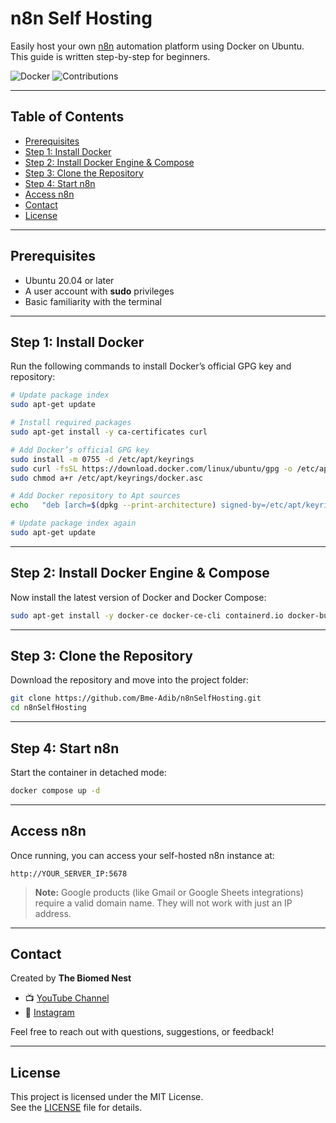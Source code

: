 # n8n Self Hosting  

Easily host your own [n8n](https://n8n.io/) automation platform using Docker on Ubuntu.  
This guide is written step-by-step for beginners.  

![Docker](https://img.shields.io/badge/docker-ready-blue)   ![Contributions](https://img.shields.io/badge/contributions-welcome-orange)  

---

## Table of Contents  
- [Prerequisites](#prerequisites)  
- [Step 1: Install Docker](#step-1-install-docker)  
- [Step 2: Install Docker Engine & Compose](#step-2-install-docker-engine--compose)  
- [Step 3: Clone the Repository](#step-3-clone-the-repository)  
- [Step 4: Start n8n](#step-4-start-n8n)  
- [Access n8n](#access-n8n)  
- [Contact](#contact)  
- [License](#license)  

---

## Prerequisites  

- Ubuntu 20.04 or later  
- A user account with **sudo** privileges  
- Basic familiarity with the terminal  

---

## Step 1: Install Docker  

Run the following commands to install Docker’s official GPG key and repository:  

```bash
# Update package index
sudo apt-get update

# Install required packages
sudo apt-get install -y ca-certificates curl

# Add Docker’s official GPG key
sudo install -m 0755 -d /etc/apt/keyrings
sudo curl -fsSL https://download.docker.com/linux/ubuntu/gpg -o /etc/apt/keyrings/docker.asc
sudo chmod a+r /etc/apt/keyrings/docker.asc

# Add Docker repository to Apt sources
echo   "deb [arch=$(dpkg --print-architecture) signed-by=/etc/apt/keyrings/docker.asc] https://download.docker.com/linux/ubuntu   $(. /etc/os-release && echo "${UBUNTU_CODENAME:-$VERSION_CODENAME}") stable" |   sudo tee /etc/apt/sources.list.d/docker.list > /dev/null

# Update package index again
sudo apt-get update
```

---

## Step 2: Install Docker Engine & Compose  

Now install the latest version of Docker and Docker Compose:  

```bash
sudo apt-get install -y docker-ce docker-ce-cli containerd.io docker-buildx-plugin docker-compose-plugin
```

---

## Step 3: Clone the Repository  

Download the repository and move into the project folder:  

```bash
git clone https://github.com/Bme-Adib/n8nSelfHosting.git
cd n8nSelfHosting
```

---

## Step 4: Start n8n  

Start the container in detached mode:  

```bash
docker compose up -d
```

---

## Access n8n  

Once running, you can access your self-hosted n8n instance at:  

```
http://YOUR_SERVER_IP:5678
```

> **Note:** Google products (like Gmail or Google Sheets integrations) require a valid domain name. They will not work with just an IP address.  

---

## Contact  

Created by **The Biomed Nest**  

- 📺 [YouTube Channel](https://www.youtube.com/@TheBiomedNest)  
- 📸 [Instagram](https://www.instagram.com/thebiomednest)  

Feel free to reach out with questions, suggestions, or feedback!  

---

## License  

This project is licensed under the MIT License.  
See the [LICENSE](LICENSE) file for details.  
